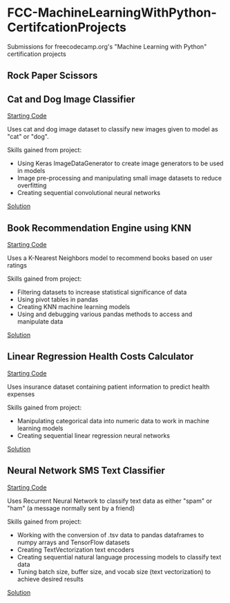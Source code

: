 # FCC-MachineLearningWithPython-CertifcationProjects
Submissions for freecodecamp.org's "Machine Learning with Python" certification projects

## Rock Paper Scissors
## Cat and Dog Image Classifier
[Starting Code](https://colab.research.google.com/github/freeCodeCamp/boilerplate-cat-and-dog-image-classifier/blob/master/fcc_cat_dog.ipynb)

Uses cat and dog image dataset to classify new images given to model as "cat" or "dog".

Skills gained from project:
- Using Keras ImageDataGenerator to create image generators to be used in models
- Image pre-processing and manipulating small image datasets to reduce overfitting
- Creating sequential convolutional neural networks

[Solution](https://github.com/clhilgert/FCC-MachineLearningWithPython-CertifcationProjects/blob/main/fcc_cat_dog_clhilgert.ipynb)
## Book Recommendation Engine using KNN
[Starting Code](https://colab.research.google.com/github/freeCodeCamp/boilerplate-book-recommendation-engine/blob/master/fcc_book_recommendation_knn.ipynb)

Uses a K-Nearest Neighbors model to recommend books based on user ratings

Skills gained from project:
- Filtering datasets to increase statistical significance of data
- Using pivot tables in pandas
- Creating KNN machine learning models
- Using and debugging various pandas methods to access and manipulate data

[Solution](https://github.com/clhilgert/FCC-MachineLearningWithPython-CertifcationProjects/blob/main/fcc_book_recommendation_knn_clhilgert.ipynb)
## Linear Regression Health Costs Calculator
[Starting Code](https://colab.research.google.com/github/freeCodeCamp/boilerplate-linear-regression-health-costs-calculator/blob/master/fcc_predict_health_costs_with_regression.ipynb)

Uses insurance dataset containing patient information to predict health expenses

Skills gained from project:
- Manipulating categorical data into numeric data to work in machine learning models
- Creating sequential linear regression neural networks

[Solution](https://github.com/clhilgert/FCC-MachineLearningWithPython-CertifcationProjects/blob/main/fcc_predict_health_costs_with_regression_clhilgert.ipynb)
## Neural Network SMS Text Classifier
[Starting Code](https://colab.research.google.com/github/freeCodeCamp/boilerplate-neural-network-sms-text-classifier/blob/master/fcc_sms_text_classification.ipynb)

Uses Recurrent Neural Network to classify text data as either "spam" or "ham" (a message normally sent by a friend)

Skills gained from project:
- Working with the conversion of .tsv data to pandas dataframes to numpy arrays and TensorFlow datasets
- Creating TextVectorization text encoders
- Creating sequential natural language processing models to classify text data
- Tuning batch size, buffer size, and vocab size (text vectorization) to achieve desired results

[Solution](https://github.com/clhilgert/FCC-MachineLearningWithPython-CertifcationProjects/blob/main/fcc_sms_text_classification_clhilgert.ipynb)
